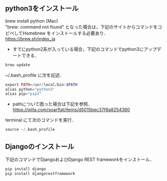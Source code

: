 ## python3をインストール  
brew install python (Mac)  
"brew: command not found" となった場合は，下記のサイトからコマンドをコピペしてHomebrew をインストールする必要あり．  
https://brew.sh/index_ja  
  
* すでにpython2系が入っている場合，下記のコマンドでpython3にアップデートできる．
```php
brew update
```
  
~/.bash_profile に次を記述．    
```php
export PATH=/usr/local/bin:$PATH
alias python="python3"
alias pip="pip3"
```
  
* pathについて困った場合は下記を参照．
https://qiita.com/soarflat/items/d5015bec37f8a8254380  

terminal にて次のコマンドを実行．
```php
source ~/.bash_profile  
```
  
## Djangoのインストール  
下記のコマンドでDjangoおよびDjango REST frameworkをインストール．  
```php
pip install django
pip install djangorestframework
```

